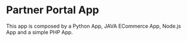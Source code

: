 Partner Portal App
==================

This app is composed by a Python App, JAVA ECommerce App, Node.js App and a simple PHP App.

